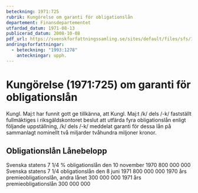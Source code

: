 ```yaml
---
beteckning: 1971:725
rubrik: Kungörelse om garanti för obligationslån
departement: Finansdepartementet
utfardad_datum: 1971-08-13
publicerad_datum: 2008-10-08
pdf_url: https://svenskforfattningssamling.se/sites/default/files/sfs/1971-08/SFS1971-725.pdf
andringsforfattningar:
  - beteckning: "1993:1278"
    anteckningar: upph.
---
```


# Kungörelse (1971:725) om garanti för obligationslån

Kungl. Maj:t har funnit gott ge tillkänna, att Kungl. Maj:t /k/ dels /-k/ fastställt fullmäktiges i riksgäldskontoret beslut att utfärda fyra obligationslån enligt följande uppställning, /k/ dels /-k/ meddelat garanti för dessa lån på sammanlagt nominellt två miljarder tvåhundra miljoner kronor.

## Obligationslån                                              Lånebelopp

Svenska statens 7 1/4 % obligationslån den 10 november 1970                                               800 000 000 Svenska statens 7 1/4 obligationslån den 8 juni 1971                                                        800 000 000 1970 års premieobligationslån, andra lånet                  300 000 000 1971 års premieobligationslån                               300 000 000